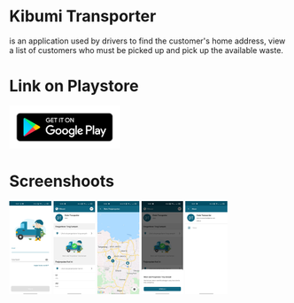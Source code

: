 # Kibumi Transporter
is an application used by drivers to find the customer's home address, view a list of customers who must be picked up and pick up the available waste.

# Link on Playstore
[<img alt="alt_text" width="200px" src="https://github.com/Lopniv/Kibumi-Transporter/blob/main/Screenshots/ic_playstore.png" />](https://play.google.com/store/apps/details?id=com.kibumi.mitra)

# Screenshoots
<img src="https://github.com/Lopniv/Kibumi-Transporter/blob/main/Screenshots/Screenshot 1.jpg" width="15%"></img>
<img src="https://github.com/Lopniv/Kibumi-Transporter/blob/main/Screenshots/Screenshot 2.jpg" width="15%"></img>
<img src="https://github.com/Lopniv/Kibumi-Transporter/blob/main/Screenshots/Screenshot 3.jpg" width="15%"></img>
<img src="https://github.com/Lopniv/Kibumi-Transporter/blob/main/Screenshots/Screenshot 6.jpg" width="15%"></img>
<img src="https://github.com/Lopniv/Kibumi-Transporter/blob/main/Screenshots/Screenshot 7.jpg" width="15%"></img>
